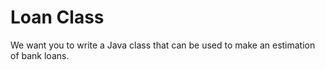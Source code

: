 # Loan Class

We want you to write a Java class that can be used to make an estimation of bank loans. 
